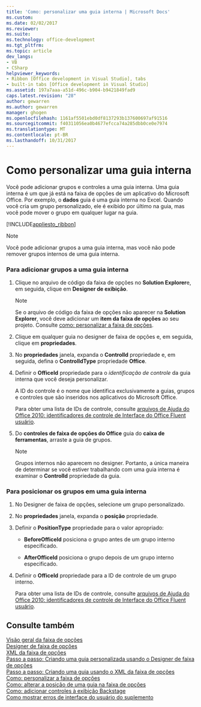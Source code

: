 ```yaml
---
title: 'Como: personalizar uma guia interna | Microsoft Docs'
ms.custom: 
ms.date: 02/02/2017
ms.reviewer: 
ms.suite: 
ms.technology: office-development
ms.tgt_pltfrm: 
ms.topic: article
dev_langs:
- VB
- CSharp
helpviewer_keywords:
- Ribbon [Office development in Visual Studio], tabs
- built-in tabs [Office development in Visual Studio]
ms.assetid: 197a7aaa-a51d-496c-b904-b9421849fad9
caps.latest.revision: "28"
author: gewarren
ms.author: gewarren
manager: ghogen
ms.openlocfilehash: 1161af5501ebd0df8137293b137600697af91516
ms.sourcegitcommit: f40311056ea0b4677efcca74a285dbb0ce0e7974
ms.translationtype: MT
ms.contentlocale: pt-BR
ms.lasthandoff: 10/31/2017
---
```

# <a name="how-to-customize-a-built-in-tab"></a>Como personalizar uma guia interna
  Você pode adicionar grupos e controles a uma guia interna. Uma guia interna é um que já está na faixa de opções de um aplicativo do Microsoft Office. Por exemplo, o **dados** guia é uma guia interna no Excel. Quando você cria um grupo personalizado, ele é exibido por último na guia, mas você pode mover o grupo em qualquer lugar na guia.  
  
 [!INCLUDE[appliesto_ribbon](../vsto/includes/appliesto-ribbon-md.md)]  
  
> [!NOTE]  
>  Você pode adicionar grupos a uma guia interna, mas você não pode remover grupos internos de uma guia interna.  
  
### <a name="to-add-groups-to-a-built-in-tab"></a>Para adicionar grupos a uma guia interna  
  
1.  Clique no arquivo de código da faixa de opções no **Solution Explorer**e, em seguida, clique em **Designer de exibição**.  
  
    > [!NOTE]  
    >  Se o arquivo de código da faixa de opções não aparecer na **Solution Explorer**, você deve adicionar um **item da faixa de opções** ao seu projeto. Consulte [como: personalizar a faixa de opções](../vsto/how-to-get-started-customizing-the-ribbon.md).  
  
2.  Clique em qualquer guia no designer de faixa de opções e, em seguida, clique em **propriedades**.  
  
3.  No **propriedades** janela, expanda o **ControlId** propriedade e, em seguida, defina o **ControlIdType** propriedade **Office**.  
  
4.  Definir o **OfficeId** propriedade para o *identificação de controle* da guia interna que você deseja personalizar.  
  
     A ID do controle é o nome que identifica exclusivamente a guias, grupos e controles que são inseridos nos aplicativos do Microsoft Office.  
  
     Para obter uma lista de IDs de controle, consulte [arquivos de Ajuda do Office 2010: identificadores de controle de Interface do Office Fluent usuário](http://go.microsoft.com/fwlink/?LinkID=181052).  
  
5.  Do **controles de faixa de opções do Office** guia do **caixa de ferramentas**, arraste a guia de grupos.  
  
    > [!NOTE]  
    >  Grupos internos não aparecem no designer. Portanto, a única maneira de determinar se você estiver trabalhando com uma guia interna é examinar o **ControlId** propriedade da guia.  
  
### <a name="to-position-groups-on-a-built-in-tab"></a>Para posicionar os grupos em uma guia interna  
  
1.  No Designer de faixa de opções, selecione um grupo personalizado.  
  
2.  No **propriedades** janela, expanda o **posição** propriedade.  
  
3.  Definir o **PositionType** propriedade para o valor apropriado:  
  
    -   **BeforeOfficeId** posiciona o grupo antes de um grupo interno especificado.  
  
    -   **AfterOfficeId** posiciona o grupo depois de um grupo interno especificado.  
  
4.  Definir o **OfficeId** propriedade para a ID de controle de um grupo interno.  
  
     Para obter uma lista de IDs de controle, consulte [arquivos de Ajuda do Office 2010: identificadores de controle de Interface do Office Fluent usuário](http://go.microsoft.com/fwlink/?LinkID=181052).  
  
## <a name="see-also"></a>Consulte também  
 [Visão geral da faixa de opções](../vsto/ribbon-overview.md)   
 [Designer de faixa de opções](../vsto/ribbon-designer.md)   
 [XML da faixa de opções](../vsto/ribbon-xml.md)   
 [Passo a passo: Criando uma guia personalizada usando o Designer de faixa de opções](../vsto/walkthrough-creating-a-custom-tab-by-using-the-ribbon-designer.md)   
 [Passo a passo: Criando uma guia usando o XML da faixa de opções](../vsto/walkthrough-creating-a-custom-tab-by-using-ribbon-xml.md)   
 [Como: personalizar a faixa de opções](../vsto/how-to-get-started-customizing-the-ribbon.md)   
 [Como: alterar a posição de uma guia na faixa de opções](../vsto/how-to-change-the-position-of-a-tab-on-the-ribbon.md)   
 [Como: adicionar controles à exibição Backstage](../vsto/how-to-add-controls-to-the-backstage-view.md)   
 [Como mostrar erros de interface do usuário do suplemento](../vsto/how-to-show-add-in-user-interface-errors.md)  
  
  